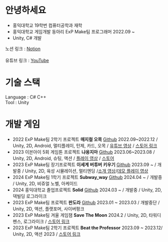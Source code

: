 # 안녕하세요
+ 홍익대학교 19학번 컴퓨터공학과 재학
+ 홍익대학교 게임개발 동아리 ExP Make팀 프로그래머 2022.09 ~
+ Unity, C# 개발 <br/> 

노션 링크 : [Notion](https://www.notion.so/Game-Client-Programmer-89855183dd7848bb8800edf8a5083472)<br/> <br/> 
유튜브 링크 : [YouTube](https://www.youtube.com/@user-iz3rb7fz7i/videos)

# 기술 스택
Language : C# C++<br/> 
Tool : Unity
# 개발 게임
+ 2022 ExP Make팀 2학기 프로젝트 **매지컬 오목** [Github](https://github.com/nilbace/Oh-MOK) 2022.09~2022.12 / Unity, 2D, Android, 멀티플레이, 턴제, 카드, 오목 / [유튜브 영상](https://youtu.be/tbGnyxyPQ7c) / [스토어 링크](https://play.google.com/store/apps/details?id=com.ExPStudio.MagicalGomoku)
+ 2023 이븐아이 5회 게임톤 프로젝트 **냐옹지마** [Github](https://github.com/nilbace/Nyaongjima) 2023.06~2023.08 / Unity, 2D, Android, 슈팅, 액션 / [플레이 영상](https://youtu.be/bYxA2JnjhhM) / [스토어](https://play.google.com/store/apps/details?id=com.Team8.Nyaongjima&pcampaignid=web_share)
+ 2023 ExP Make팀 장기프로젝트 **이세계 버튜버 키우기** [Github](https://github.com/nilbace/IVA_Ella) 2023.09 ~ / 개발중 / Unity, 2D, 육성 시뮬레이션, 멀티엔딩 /[소개 영상](https://youtu.be/Z7XscbNfE8s)/[데모 플레이 영상](https://youtu.be/dZkE43PHWPg)
+ 2024 ExP Make팀 1학기 프로젝트 **Subway_way** [Github](https://github.com/nilbace/Subway_way_OnlyScripts) 2024.04 ~ / 개발중 / Unity, 2D, 비쥬얼 노벨, 아케이드 
+ 2024 홍익대학교 졸업프로젝트 **Solid** [Github](https://github.com/nilbace/SoliD) 2024.03 ~ / 개발중 / Unity, 2D, 덱빌딩 로그라이크
+ 2023 ExP Make팀 프로젝트 **판도라** [Github](https://github.com/nilbace/Project_Pandora) 2023.01 ~ 2023.03 / 개발중단 / Unity, 2D, 액션, 플랫포머, 사이버펑크 
+ 2023 ExP Make팀 겨울 게임잼 **Save The Moon** 2024.2 / Unity, 2D, 타워디펜스, 로그라이크 / [스토어 링크](https://play.google.com/store/apps/details?id=com.ExpStudio.SaveTheMoon&hl=ko&gl=US)
+ 2023 ExP Make팀 2학기 프로젝트 **Beat the Professor** 2023.09 ~ 2023.12/ Unity, 2D, 액션 2023 / [스토어 링크](https://play.google.com/store/apps/details?id=com.expmake.beattheprofessor&hl=ko&gl=US)

<!--
**nilbace/nilbace** is a ✨ _special_ ✨ repository because its `README.md` (this file) appears on your GitHub profile.

Here are some ideas to get you started:

- 🔭 I’m currently working on ...
- 🌱 I’m currently learning ...
- 👯 I’m looking to collaborate on ...
- 🤔 I’m looking for help with ...
- 💬 Ask me about ...
- 📫 How to reach me: ...
- 😄 Pronouns: ...
- ⚡ Fun fact: ...
-->
